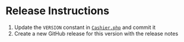 # Release Instructions

1. Update the `VERSION` constant in [`Cashier.php`](./src/Cashier.php) and commit it
2. Create a new GitHub release for this version with the release notes
